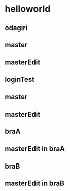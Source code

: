 # helloworld
## odagiri
## master
## masterEdit

## loginTest
## master
## masterEdit
## braA
## masterEdit in braA
## braB
## masterEdit in braB